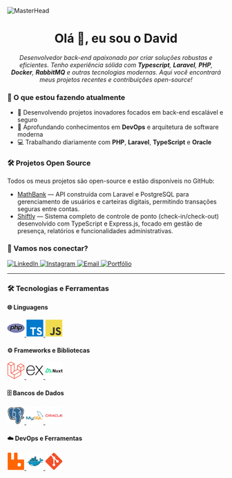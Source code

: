 ![MasterHead](https://i.pinimg.com/originals/02/01/1e/02011ec8554277b8c70bf22fb192123c.gif)

<h1 align="center">Olá 👋, eu sou o David</h1>

<p align="center">
  <em>Desenvolvedor back-end apaixonado por criar soluções robustas e eficientes. Tenho experiência sólida com <strong>Typescript</strong>, <strong>Laravel</strong>, <strong>PHP</strong>, <strong>Docker</strong>, <strong>RabbitMQ</strong> e outras tecnologias modernas. Aqui você encontrará meus projetos recentes e contribuições open-source!</em>
</p>

### 💼 O que estou fazendo atualmente
- 🔭 Desenvolvendo projetos inovadores focados em back-end escalável e seguro
- 🌱 Aprofundando conhecimentos em <strong>DevOps</strong> e arquitetura de software moderna
- 💻 Trabalhando diariamente com <strong>PHP</strong>, <strong>Laravel</strong>, <strong>TypeScript</strong> e <strong>Oracle</strong>

### 🛠️ Projetos Open Source
Todos os meus projetos são open-source e estão disponíveis no GitHub:

- [MathBank](https://github.com/DaviProgramming/mathbank) — API construída com Laravel e PostgreSQL para gerenciamento de usuários e carteiras digitais, permitindo transações seguras entre contas.
- [Shiftly](https://github.com/DaviProgramming/Shiftly) — Sistema completo de controle de ponto (check-in/check-out) desenvolvido com TypeScript e Express.js, focado em gestão de presença, relatórios e funcionalidades administrativas.

### 🤝 Vamos nos conectar?
<p align="left">
  <a href="https://www.linkedin.com/in/davidoliveiradev/" target="_blank" rel="noopener noreferrer">
    <img src="https://raw.githubusercontent.com/dmhendricks/signature-social-icons/master/icons/round-flat-filled/50px/linkedin.png" alt="LinkedIn" height="40" width="40" />
  </a>
  <a href="https://instagram.com/asdavidoliveira" target="_blank" rel="noopener noreferrer">
    <img src="https://raw.githubusercontent.com/dmhendricks/signature-social-icons/master/icons/round-flat-filled/50px/instagram.png" alt="Instagram" height="40" width="40" />
  </a>
  <a href="mailto:daviddenisson2014@gmail.com">
    <img src="https://raw.githubusercontent.com/dmhendricks/signature-social-icons/master/icons/round-flat-filled/50px/mail.png" alt="Email" height="40" width="40" />
  </a>
  <a href="https://david-portfolio-plum.vercel.app/" target="_blank" rel="noopener noreferrer">
    <img src="https://raw.githubusercontent.com/dmhendricks/signature-social-icons/master/icons/round-flat-filled/50px/website.png" alt="Portfólio" height="40" width="40" />
  </a>
</p>

---

### 🛠️ Tecnologias e Ferramentas

#### 🌐 Linguagens
<p align="left"> 
  <a href="https://www.php.net/" target="_blank" rel="noopener noreferrer">
    <img src="https://raw.githubusercontent.com/devicons/devicon/master/icons/php/php-original.svg" alt="PHP" width="40" height="40" />
  </a>
  <a href="https://www.typescriptlang.org/" target="_blank" rel="noopener noreferrer">
    <img src="https://raw.githubusercontent.com/devicons/devicon/master/icons/typescript/typescript-original.svg" alt="TypeScript" width="40" height="40" />
  </a>
  <a href="https://developer.mozilla.org/en-US/docs/Web/JavaScript" target="_blank" rel="noopener noreferrer">
    <img src="https://raw.githubusercontent.com/devicons/devicon/master/icons/javascript/javascript-original.svg" alt="JavaScript" width="40" height="40" />
  </a>
</p>

#### ⚙️ Frameworks e Bibliotecas
<p align="left"> 
  <a href="https://laravel.com/" target="_blank" rel="noopener noreferrer">
    <img src="https://raw.githubusercontent.com/devicons/devicon/ca28c779441053191ff11710fe24a9e6c23690d6/icons/laravel/laravel-original.svg" alt="Laravel" width="40" height="40" />
  </a>
  <a href="https://expressjs.com/" target="_blank" rel="noopener noreferrer">
    <img src="https://raw.githubusercontent.com/devicons/devicon/master/icons/express/express-original.svg" alt="Express.js" width="40" height="40" />
  </a>
  <a href="" target="_blank" rel="noopener noreferrer">
    <img src="https://raw.githubusercontent.com/devicons/devicon/54cfe13ac10eaa1ef817a343ab0a9437eb3c2e08/icons/nuxt/nuxt-original-wordmark.svg" alt="Nuxt" width="40" height="40" />
  </a>
</p>

#### 🗄️ Bancos de Dados
<p align="left"> 
  <a href="https://www.postgresql.org/" target="_blank" rel="noopener noreferrer">
    <img src="https://raw.githubusercontent.com/devicons/devicon/ca28c779441053191ff11710fe24a9e6c23690d6/icons/postgresql/postgresql-original.svg" alt="PostgreSQL" width="40" height="40" />
  </a>
  <a href="https://www.mysql.com/" target="_blank" rel="noopener noreferrer"> 
    <img src="https://raw.githubusercontent.com/devicons/devicon/master/icons/mysql/mysql-original-wordmark.svg" alt="MySQL" width="40" height="40" /> 
  </a>
  <a href>
    <img src="https://raw.githubusercontent.com/devicons/devicon/54cfe13ac10eaa1ef817a343ab0a9437eb3c2e08/icons/oracle/oracle-original.svg" alt="Oracle" width="40" height="40" />
  </a>
</p>

#### ☁️ DevOps e Ferramentas
<p align="left"> 
  <a href="https://www.rabbitmq.com/" target="_blank" rel="noopener noreferrer">
    <img src="https://raw.githubusercontent.com/devicons/devicon/ca28c779441053191ff11710fe24a9e6c23690d6/icons/rabbitmq/rabbitmq-original.svg" alt="RabbitMQ" width="40" height="40" />
  </a>
  <a href="https://www.docker.com/" target="_blank" rel="noopener noreferrer">
    <img src="https://raw.githubusercontent.com/devicons/devicon/ca28c779441053191ff11710fe24a9e6c23690d6/icons/docker/docker-original.svg" width="40" height="40" />
  </a>
  <a href="https://git-scm.com/" target="_blank" rel="noopener noreferrer">
    <img src="https://raw.githubusercontent.com/devicons/devicon/master/icons/git/git-original.svg" alt="Git" width="40" height="40" />
  </a>
</p>

